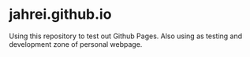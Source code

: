 # jahrei.github.io

Using this repository to test out Github Pages.  Also using as testing and development zone of personal webpage.
